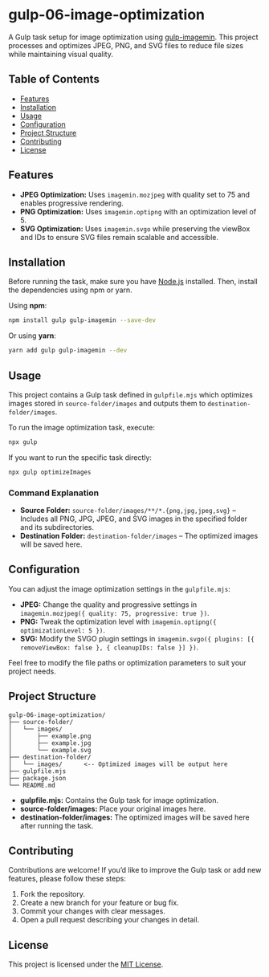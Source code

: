 ﻿# gulp-06-image-optimization

A Gulp task setup for image optimization using [gulp-imagemin](https://www.npmjs.com/package/gulp-imagemin). This project processes and optimizes JPEG, PNG, and SVG files to reduce file sizes while maintaining visual quality.

## Table of Contents

- [Features](#features)
- [Installation](#installation)
- [Usage](#usage)
- [Configuration](#configuration)
- [Project Structure](#project-structure)
- [Contributing](#contributing)
- [License](#license)

## Features

- **JPEG Optimization:** Uses `imagemin.mozjpeg` with quality set to 75 and enables progressive rendering.
- **PNG Optimization:** Uses `imagemin.optipng` with an optimization level of 5.
- **SVG Optimization:** Uses `imagemin.svgo` while preserving the viewBox and IDs to ensure SVG files remain scalable and accessible.

## Installation

Before running the task, make sure you have [Node.js](https://nodejs.org/) installed. Then, install the dependencies using npm or yarn.

Using **npm**:

```bash
npm install gulp gulp-imagemin --save-dev
```

Or using **yarn**:

```bash
yarn add gulp gulp-imagemin --dev
```

## Usage

This project contains a Gulp task defined in `gulpfile.mjs` which optimizes images stored in `source-folder/images` and outputs them to `destination-folder/images`.

To run the image optimization task, execute:

```bash
npx gulp
```

If you want to run the specific task directly:

```bash
npx gulp optimizeImages
```

### Command Explanation

- **Source Folder:** `source-folder/images/**/*.{png,jpg,jpeg,svg}` – Includes all PNG, JPG, JPEG, and SVG images in the specified folder and its subdirectories.
- **Destination Folder:** `destination-folder/images` – The optimized images will be saved here.

## Configuration

You can adjust the image optimization settings in the `gulpfile.mjs`:

- **JPEG:** Change the quality and progressive settings in `imagemin.mozjpeg({ quality: 75, progressive: true })`.
- **PNG:** Tweak the optimization level with `imagemin.optipng({ optimizationLevel: 5 })`.
- **SVG:** Modify the SVGO plugin settings in `imagemin.svgo({ plugins: [{ removeViewBox: false }, { cleanupIDs: false }] })`.

Feel free to modify the file paths or optimization parameters to suit your project needs.

## Project Structure

```
gulp-06-image-optimization/
├── source-folder/
│   └── images/
│       ├── example.png
│       ├── example.jpg
│       └── example.svg
├── destination-folder/
│   └── images/      <-- Optimized images will be output here
├── gulpfile.mjs
├── package.json
└── README.md
```

- **gulpfile.mjs:** Contains the Gulp task for image optimization.
- **source-folder/images:** Place your original images here.
- **destination-folder/images:** The optimized images will be saved here after running the task.

## Contributing

Contributions are welcome! If you’d like to improve the Gulp task or add new features, please follow these steps:

1. Fork the repository.
2. Create a new branch for your feature or bug fix.
3. Commit your changes with clear messages.
4. Open a pull request describing your changes in detail.

## License

This project is licensed under the [MIT License](LICENSE).